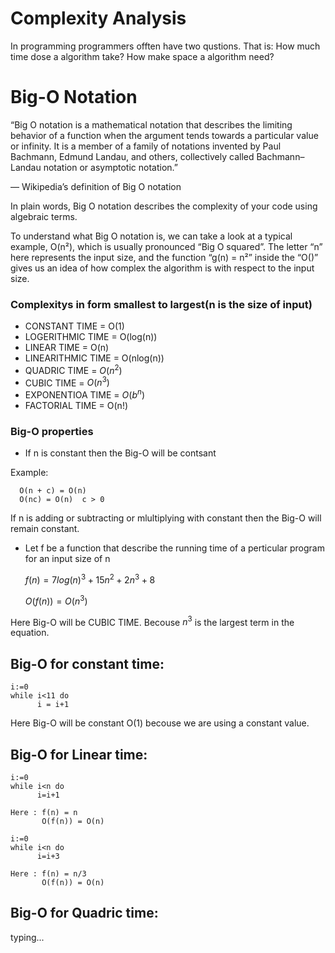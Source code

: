 # Complexity Analysis

In programming programmers offten have two qustions. That is:
How much time dose a algorithm take?
How make space a algorithm need?

# Big-O Notation

“Big O notation is a mathematical notation that describes the limiting behavior of a function when the argument tends towards a particular value or infinity. It is a member of a family of notations invented by Paul Bachmann, Edmund Landau, and others, collectively called Bachmann–Landau notation or asymptotic notation.”

— Wikipedia’s definition of Big O notation

In plain words, Big O notation describes the complexity of your code using algebraic terms.

To understand what Big O notation is, we can take a look at a typical example, O(n²), which is usually pronounced “Big O squared”. The letter “n” here represents the input size, and the function “g(n) = n²” inside the “O()” gives us an idea of how complex the algorithm is with respect to the input size.


### Complexitys in form smallest to largest(n is the size of input)
* CONSTANT TIME = O(1)
* LOGERITHMIC TIME = O(log(n))
* LINEAR TIME = O(n)
* LINEARITHMIC TIME = O(nlog(n))
* QUADRIC TIME = $`O(n^2)`$
* CUBIC TIME = $`O(n^3)`$
* EXPONENTIOA TIME = $`O(b^n)`$
* FACTORIAL TIME = O(n!)

### Big-O properties

* If n is constant then the Big-O will be contsant

Example:

      O(n + c) = O(n)
      O(nc) = O(n)  c > 0     
   
      
If n is adding or subtracting or mlultiplying with constant then the Big-O will remain constant.

* Let f be a function that describe the running time of a perticular program for an input size of n

    $`f(n) = 7log(n)^3 + 15n^2 + 2n^3 + 8`$
    
    $`O(f(n)) = O(n^3)`$      

Here Big-O will be CUBIC TIME. Becouse $`n^3`$ is the largest term in the equation.


## Big-O for constant time:

```
i:=0
while i<11 do
      i = i+1
```
Here Big-O will be constant O(1) becouse we are using a constant value.

## Big-O for Linear time:

```
i:=0
while i<n do
      i=i+1
      
Here : f(n) = n
       O(f(n)) = O(n)

i:=0
while i<n do
      i=i+3

Here : f(n) = n/3
       O(f(n)) = O(n)
```

## Big-O for Quadric time:
typing...
